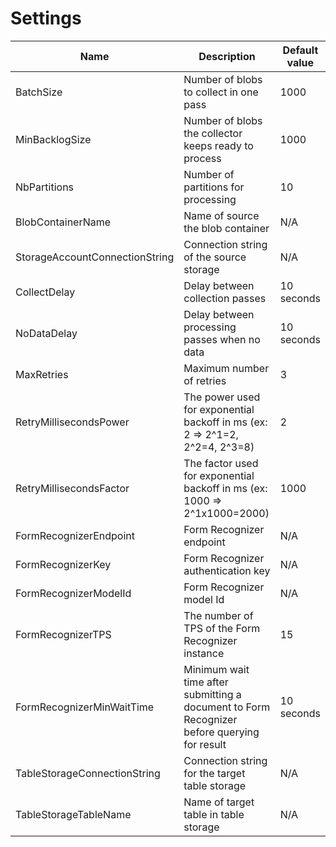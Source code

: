 # Settings

Name | Description | Default value
---- | ----------- | -------------
BatchSize | Number of blobs to collect in one pass | 1000
MinBacklogSize | Number of blobs the collector keeps ready to process | 1000
NbPartitions | Number of partitions for processing | 10
BlobContainerName | Name of source the blob container | N/A
StorageAccountConnectionString | Connection string of the source storage | N/A
CollectDelay | Delay between collection passes | 10 seconds
NoDataDelay | Delay between processing passes when no data | 10 seconds
MaxRetries | Maximum number of retries | 3
RetryMillisecondsPower | The power used for exponential backoff in ms (ex: 2 => 2^1=2, 2^2=4, 2^3=8) | 2
RetryMillisecondsFactor | The factor used for exponential backoff in ms (ex: 1000 => 2^1x1000=2000) | 1000
FormRecognizerEndpoint | Form Recognizer endpoint | N/A
FormRecognizerKey | Form Recognizer authentication key | N/A
FormRecognizerModelId | Form Recognizer model Id | N/A
FormRecognizerTPS | The number of TPS of the Form Recognizer instance | 15
FormRecognizerMinWaitTime | Minimum wait time after submitting a document to Form Recognizer before querying for result | 10 seconds
TableStorageConnectionString | Connection string for the target table storage | N/A
TableStorageTableName | Name of target table in table storage | N/A